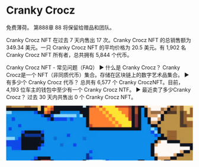 # Cranky Crocz

免费薄荷。 第888章 88 将保留给赠品和团队。

Cranky Crocz NFT 在过去 7 天内售出 17 次。Cranky Crocz NFT 的总销售额为 349.34 美元。一只 Cranky Crocz NFT 的平均价格为 20.5 美元。有 1,902 名 Cranky Crocz NFT 所有者，总共拥有 5,844 个代币。

Cranky Crocz NFT - 常见问题（FAQ）
▶ 什么是 Cranky Crocz？
Cranky Crocz是一个 NFT（非同质代币）集合。存储在区块链上的数字艺术品集合。
▶ 有多少个 Cranky Crocz 代币？
总共有 6,577 个 Cranky CroczNFT。目前，4,193 位车主的钱包中至少有一个 Cranky Crocz NTF。
▶ 最近卖了多少Cranky Crocz？
过去 30 天内共售出 0 个 Cranky Crocz NFT。

![NFT](微信截图_20220825154939.png)
